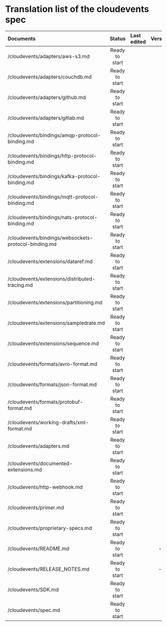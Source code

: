 # Translation list of the cloudevents spec

| Documents   |   Status     |  Last edited |     Version |
| :---------  | :---------: | :---------   |    :---------: |
| /cloudevents/adapters/aws-s3.md |   Ready to start   |       |         |
| /cloudevents/adapters/couchdb.md |   Ready to start   |       |        |
| /cloudevents/adapters/github.md |   Ready to start   |       |          |
| /cloudevents/adapters/gitlab.md |   Ready to start   |       |          |
| /cloudevents/bindings/amqp-protocol-binding.md |   Ready to start   |       |        |
| /cloudevents/bindings/http-protocol-binding.md |   Ready to start   |       |         |
| /cloudevents/bindings/kafka-protocol-binding.md |   Ready to start   |       |         |
| /cloudevents/bindings/mqtt-protocol-binding.md |   Ready to start   |       |         |
| /cloudevents/bindings/nats-protocol-binding.md |   Ready to start   |       |          |
| /cloudevents/bindings/websockets-protocol-binding.md |   Ready to start   |       |         |
| /cloudevents/extensions/dataref.md |   Ready to start   |       |          |
| /cloudevents/extensions/distributed-tracing.md |   Ready to start   |       |         |
| /cloudevents/extensions/partitioning.md |   Ready to start   |       |        |
| /cloudevents/extensions/sampledrate.md |   Ready to start   |       |         |
| /cloudevents/extensions/sequence.md |   Ready to start   |       |            |
| /cloudevents/formats/avro-format.md |   Ready to start   |       |            |
| /cloudevents/formats/json-format.md |   Ready to start   |       |            |
| /cloudevents/formats/protobuf-format.md |   Ready to start   |       |        |
| /cloudevents/working-drafts/xml-format.md |   Ready to start   |       |        |
| /cloudevents/adapters.md |   Ready to start   |       |          |
| /cloudevents/documented-extensions.md |   Ready to start   |       |         |
| /cloudevents/http-webhook.md |   Ready to start   |       |         |
| /cloudevents/primer.md |   Ready to start   |       |          |
| /cloudevents/proprietary-specs.md |   Ready to start   |       |          |
| /cloudevents/README.md |   Ready to start   |      |     -     |
| /cloudevents/RELEASE_NOTES.md |   Ready to start   |       |     -     |
| /cloudevents/SDK.md |   Ready to start   |       |          |
| /cloudevents/spec.md |  Ready to start  |      |         |